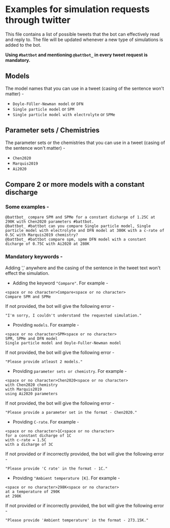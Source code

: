 # Examples for simulation requests through twitter

This file contains a list of possible tweets that the bot can effectively read and reply to. The file will be updated whenever a new type of simulations is added to the bot.

**Using `#battbot` and mentioning `@battbot_` in every tweet request is mandatory.**

## Models
The model names that you can use in a tweet (casing of the sentence won't matter) -
 - `Doyle-FUller-Newman model` or `DFN`
 - `Single particle model` or `SPM`
 - `Single particle model with electrolyte` or `SPMe`

## Parameter sets / Chemistries
The parameter sets or the chemistries that you can use in a tweet (casing of the sentence won't matter) -
 - `Chen2020`
 - `Marquis2019`
 - `Ai2020`

## Compare 2 or more models with a constant discharge
### Some examples -
```
@battbot_ compare SPM and SPMe for a constant dicharge of 1.25C at 290K with Chen2020 parameters #battbot.
@battbot_ #battbot can you compare Single particle model, Single particle model with electrolyte and DFN model at 300K with a c-rate of 0.5C with Marquis2019 chemistry?
@battbot_ #battbot compare spm, spme DFN model with a constant dicharge of 0.75C with Ai2020 at 280K
```

### Mandatory keywords -
Adding ',' anywhere and the casing of the sentence in the tweet text won't effect the simulation.
 - Adding the keyword `"Compare"`.
 For example -
 ```
 <space or no character>Compare<space or no character>
 Compare SPM and SPMe
 ```
 If not provided, the bot will give the following error -
 ```
 "I'm sorry, I couldn't understand the requested simulation."
 ```
 - Providing `models`.
 For example -
 ```
 <space or no character>SPM<space or no character>
 SPM, SPMe and DFN model
 Single particle model and Doyle-Fuller-Newman model
 ```
 If not provided, the bot will give the following error -
 ```
 "Please provide atleast 2 models."
 ```
 - Providing `parameter sets or chemistry`.
 For example -
 ```
 <space or no character>Chen2020<space or no character>
 with Chen2020 chemistry
 with Marquis2019
 using Ai2020 parameters
 ```
 If not provided, the bot will give the following error -
 ```
 "Please provide a parameter set in the format - Chen2020."
 ```
 - Providing `C-rate`.
 For example -
 ```
 <space or no character>1C<space or no character>
 for a constant dicharge of 1C
 with c-rate = 1.5C 
 with a dicharge of 3C
 ```
 If not provided or if incorrectly provided, the bot will give the following error -
 ```
 "Please provide 'C rate' in the format - 1C."
 ```
 - Providing `"Ambient temperature [K]`.
 For example -
 ```
 <space or no character>298K<space or no character>
 at a temperature of 290K
 at 298K
 ```
 If not provided or if incorrectly provided, the bot will give the following error -
 ```
 "Please provide 'Ambient temperature' in the format - 273.15K."
 ```
